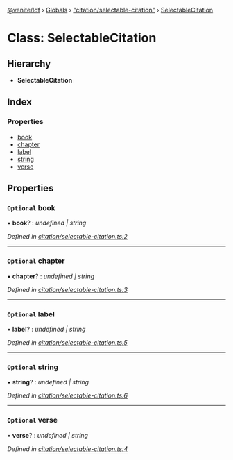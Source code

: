 [@venite/ldf](../README.md) › [Globals](../globals.md) › ["citation/selectable-citation"](../modules/_citation_selectable_citation_.md) › [SelectableCitation](_citation_selectable_citation_.selectablecitation.md)

# Class: SelectableCitation

## Hierarchy

* **SelectableCitation**

## Index

### Properties

* [book](_citation_selectable_citation_.selectablecitation.md#optional-book)
* [chapter](_citation_selectable_citation_.selectablecitation.md#optional-chapter)
* [label](_citation_selectable_citation_.selectablecitation.md#optional-label)
* [string](_citation_selectable_citation_.selectablecitation.md#optional-string)
* [verse](_citation_selectable_citation_.selectablecitation.md#optional-verse)

## Properties

### `Optional` book

• **book**? : *undefined | string*

*Defined in [citation/selectable-citation.ts:2](https://github.com/gbj/venite/blob/204eab7/ldf/src/citation/selectable-citation.ts#L2)*

___

### `Optional` chapter

• **chapter**? : *undefined | string*

*Defined in [citation/selectable-citation.ts:3](https://github.com/gbj/venite/blob/204eab7/ldf/src/citation/selectable-citation.ts#L3)*

___

### `Optional` label

• **label**? : *undefined | string*

*Defined in [citation/selectable-citation.ts:5](https://github.com/gbj/venite/blob/204eab7/ldf/src/citation/selectable-citation.ts#L5)*

___

### `Optional` string

• **string**? : *undefined | string*

*Defined in [citation/selectable-citation.ts:6](https://github.com/gbj/venite/blob/204eab7/ldf/src/citation/selectable-citation.ts#L6)*

___

### `Optional` verse

• **verse**? : *undefined | string*

*Defined in [citation/selectable-citation.ts:4](https://github.com/gbj/venite/blob/204eab7/ldf/src/citation/selectable-citation.ts#L4)*
